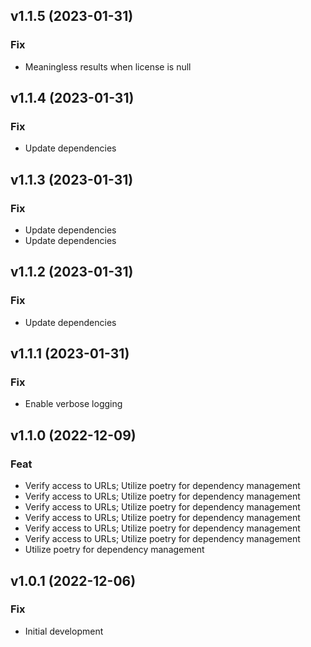 ## v1.1.5 (2023-01-31)

### Fix

- Meaningless results when license is null

## v1.1.4 (2023-01-31)

### Fix

- Update dependencies

## v1.1.3 (2023-01-31)

### Fix

- Update dependencies
- Update dependencies

## v1.1.2 (2023-01-31)

### Fix

- Update dependencies

## v1.1.1 (2023-01-31)

### Fix

- Enable verbose logging

## v1.1.0 (2022-12-09)

### Feat

- Verify access to URLs; Utilize poetry for dependency management
- Verify access to URLs; Utilize poetry for dependency management
- Verify access to URLs; Utilize poetry for dependency management
- Verify access to URLs; Utilize poetry for dependency management
- Verify access to URLs; Utilize poetry for dependency management
- Verify access to URLs; Utilize poetry for dependency management
- Utilize poetry for dependency management

## v1.0.1 (2022-12-06)

### Fix

- Initial development
